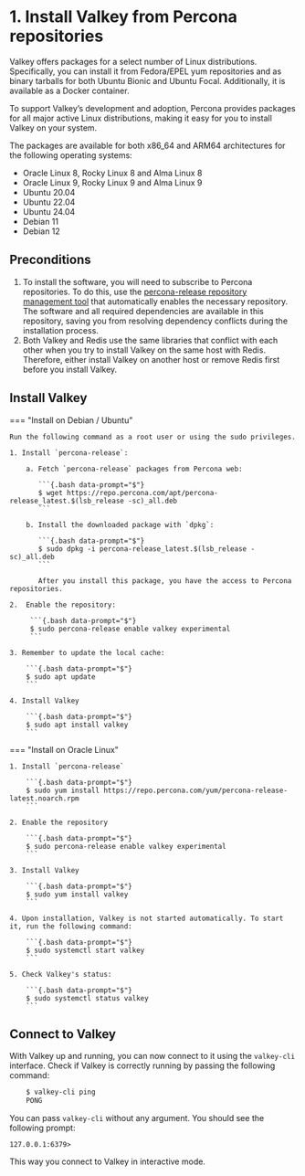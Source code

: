 # 1. Install Valkey from Percona repositories

Valkey offers packages for a select number of Linux distributions. Specifically, you can install it from Fedora/EPEL yum repositories and as binary tarballs for both Ubuntu Bionic and Ubuntu Focal. Additionally, it is available as a Docker container.

To support Valkey’s development and adoption, Percona provides packages for all major active Linux distributions, making it easy for you to install Valkey on your system.

The packages are available for both x86_64 and ARM64 architectures for the following operating systems:

* Oracle Linux 8, Rocky Linux 8 and Alma Linux 8
* Oracle Linux 9, Rocky Linux 9 and Alma Linux 9
* Ubuntu 20.04
* Ubuntu 22.04
* Ubuntu 24.04
* Debian 11
* Debian 12

## Preconditions

1. To install the software, you will need to subscribe to Percona repositories. To do this, use the [percona-release repository management tool](https://docs.percona.com/percona-software-repositories/index.html) that automatically enables the necessary repository. The software and all required dependencies are available in this repository, saving you from resolving dependency conflicts during the installation process.
2. Both Valkey and Redis use the same libraries that conflict with each other when you try to install Valkey on the same host with Redis. Therefore, either install Valkey on another host or remove Redis first before you install Valkey.

## Install Valkey

=== "Install on Debian / Ubuntu"

    Run the following command as a root user or using the sudo privileges.

    1. Install `percona-release`:
        
        a. Fetch `percona-release` packages from Percona web:
        
           ```{.bash data-prompt="$"}
           $ wget https://repo.percona.com/apt/percona-release_latest.$(lsb_release -sc)_all.deb
           ```    

        b. Install the downloaded package with `dpkg`:    

           ```{.bash data-prompt="$"}
           $ sudo dpkg -i percona-release_latest.$(lsb_release -sc)_all.deb
           ```    

           After you install this package, you have the access to Percona repositories.    
    
    2.  Enable the repository:    

         ```{.bash data-prompt="$"}
         $ sudo percona-release enable valkey experimental
         ```    

    3. Remember to update the local cache:    

        ```{.bash data-prompt="$"}
        $ sudo apt update
        ```

    4. Install Valkey
     
        ```{.bash data-prompt="$"}
        $ sudo apt install valkey
        ```

=== "Install on Oracle Linux"

    1. Install `percona-release`

        ```{.bash data-prompt="$"}
        $ sudo yum install https://repo.percona.com/yum/percona-release-latest.noarch.rpm
        ```
    
    2. Enable the repository

        ```{.bash data-prompt="$"}
        $ sudo percona-release enable valkey experimental
        ```
    
    3. Install Valkey

        ```{.bash data-prompt="$"}
        $ sudo yum install valkey
        ```
    
    4. Upon installation, Valkey is not started automatically. To start it, run the following command:

        ```{.bash data-prompt="$"}
        $ sudo systemctl start valkey
        ```
    
    5. Check Valkey's status:

        ```{.bash data-prompt="$"}
        $ sudo systemctl status valkey
        ```

## Connect to Valkey

With Valkey up and running, you can now connect to it using the `valkey-cli` interface. Check if Valkey is correctly running by passing the following command:

```bash
    $ valkey-cli ping
    PONG
```

You can pass `valkey-cli` without any argument. You should see the following prompt:

```
127.0.0.1:6379> 
```

This way you connect to Valkey in interactive mode.  

